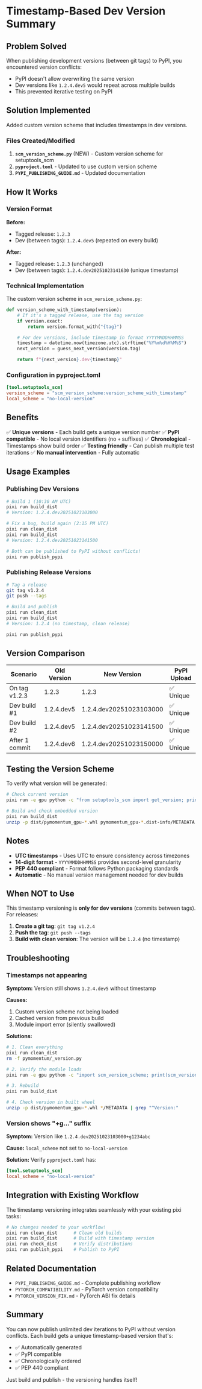 # Timestamp-Based Dev Version Summary

## Problem Solved

When publishing development versions (between git tags) to PyPI, you encountered version conflicts:
- PyPI doesn't allow overwriting the same version
- Dev versions like `1.2.4.dev5` would repeat across multiple builds
- This prevented iterative testing on PyPI

## Solution Implemented

Added custom version scheme that includes timestamps in dev versions.

###  Files Created/Modified

1. **`scm_version_scheme.py`** (NEW) - Custom version scheme for setuptools_scm
2. **`pyproject.toml`** - Updated to use custom version scheme
3. **`PYPI_PUBLISHING_GUIDE.md`** - Updated documentation

## How It Works

### Version Format

**Before:**
- Tagged release: `1.2.3`
- Dev (between tags): `1.2.4.dev5` (repeated on every build)

**After:**
- Tagged release: `1.2.3` (unchanged)
- Dev (between tags): `1.2.4.dev20251023141630` (unique timestamp)

### Technical Implementation

The custom version scheme in `scm_version_scheme.py`:

```python
def version_scheme_with_timestamp(version):
    # If it's a tagged release, use the tag version
    if version.exact:
        return version.format_with("{tag}")

    # For dev versions, include timestamp in format YYYYMMDDHHMMSS
    timestamp = datetime.now(timezone.utc).strftime("%Y%m%d%H%M%S")
    next_version = guess_next_version(version.tag)

    return f"{next_version}.dev{timestamp}"
```

### Configuration in pyproject.toml

```toml
[tool.setuptools_scm]
version_scheme = "scm_version_scheme:version_scheme_with_timestamp"
local_scheme = "no-local-version"
```

## Benefits

✅ **Unique versions** - Each build gets a unique version number
✅ **PyPI compatible** - No local version identifiers (no `+` suffixes)
✅ **Chronological** - Timestamps show build order
✅ **Testing friendly** - Can publish multiple test iterations
✅ **No manual intervention** - Fully automatic

## Usage Examples

### Publishing Dev Versions

```bash
# Build 1 (10:30 AM UTC)
pixi run build_dist
# Version: 1.2.4.dev20251023103000

# Fix a bug, build again (2:15 PM UTC)
pixi run clean_dist
pixi run build_dist
# Version: 1.2.4.dev20251023141500

# Both can be published to PyPI without conflicts!
pixi run publish_pypi
```

### Publishing Release Versions

```bash
# Tag a release
git tag v1.2.4
git push --tags

# Build and publish
pixi run clean_dist
pixi run build_dist
# Version: 1.2.4 (no timestamp, clean release)

pixi run publish_pypi
```

## Version Comparison

| Scenario | Old Version | New Version | PyPI Upload |
|----------|-------------|-------------|-------------|
| On tag v1.2.3 | 1.2.3 | 1.2.3 | ✅ Unique |
| Dev build #1 | 1.2.4.dev5 | 1.2.4.dev20251023103000 | ✅ Unique |
| Dev build #2 | 1.2.4.dev5 | 1.2.4.dev20251023141500 | ✅ Unique |
| After 1 commit | 1.2.4.dev6 | 1.2.4.dev20251023150000 | ✅ Unique |

## Testing the Version Scheme

To verify what version will be generated:

```bash
# Check current version
pixi run -e gpu python -c "from setuptools_scm import get_version; print(get_version())"

# Build and check embedded version
pixi run build_dist
unzip -p dist/pymomentum_gpu-*.whl pymomentum_gpu-*.dist-info/METADATA | grep Version
```

## Notes

- **UTC timestamps** - Uses UTC to ensure consistency across timezones
- **14-digit format** - `YYYYMMDDHHMMSS` provides second-level granularity
- **PEP 440 compliant** - Format follows Python packaging standards
- **Automatic** - No manual version management needed for dev builds

## When NOT to Use

This timestamp versioning is **only for dev versions** (commits between tags). For releases:

1. **Create a git tag**: `git tag v1.2.4`
2. **Push the tag**: `git push --tags`
3. **Build with clean version**: The version will be `1.2.4` (no timestamp)

## Troubleshooting

### Timestamps not appearing

**Symptom:** Version still shows `1.2.4.dev5` without timestamp

**Causes:**
1. Custom version scheme not being loaded
2. Cached version from previous build
3. Module import error (silently swallowed)

**Solutions:**
```bash
# 1. Clean everything
pixi run clean_dist
rm -f pymomentum/_version.py

# 2. Verify the module loads
pixi run -e gpu python -c "import scm_version_scheme; print(scm_version_scheme)"

# 3. Rebuild
pixi run build_dist

# 4. Check version in built wheel
unzip -p dist/pymomentum_gpu-*.whl */METADATA | grep "^Version:"
```

### Version shows "+g..." suffix

**Symptom:** Version like `1.2.4.dev20251023103000+g1234abc`

**Cause:** `local_scheme` not set to `no-local-version`

**Solution:** Verify `pyproject.toml` has:
```toml
[tool.setuptools_scm]
local_scheme = "no-local-version"
```

## Integration with Existing Workflow

The timestamp versioning integrates seamlessly with your existing pixi tasks:

```bash
# No changes needed to your workflow!
pixi run clean_dist      # Clean old builds
pixi run build_dist      # Build with timestamp version
pixi run check_dist      # Verify distributions
pixi run publish_pypi    # Publish to PyPI
```

## Related Documentation

- `PYPI_PUBLISHING_GUIDE.md` - Complete publishing workflow
- `PYTORCH_COMPATIBILITY.md` - PyTorch version compatibility
- `PYTORCH_VERSION_FIX.md` - PyTorch ABI fix details

## Summary

You can now publish unlimited dev iterations to PyPI without version conflicts. Each build gets a unique timestamp-based version that's:
- ✅ Automatically generated
- ✅ PyPI compatible
- ✅ Chronologically ordered
- ✅ PEP 440 compliant

Just build and publish - the versioning handles itself!
